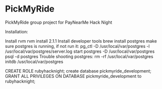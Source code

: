 PickMyRide
==========

PickMyRide group project for PayNearMe Hack Night

Installation:

Install rvm
rvm install 2.1.1
Install developer tools
brew install postgres
make sure postgres is running, if not run it:
pg_ctl -D /usr/local/var/postgres -l /usr/local/var/postgres/server.log start
postgres -D /usr/local/var/postgres
psql -d postgres
Trouble shooting postgres:
rm -rf /usr/local/var/postgres
initdb /usr/local/var/postgres

CREATE ROLE rubyhacknight;
create database pickmyride_development;
GRANT ALL PRIVILEGES ON DATABASE pickmyride_development to rubyhacknight;

